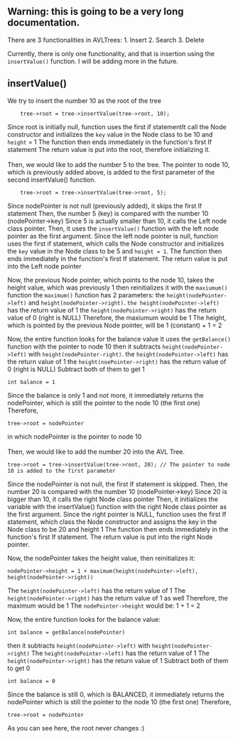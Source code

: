 <h2>Warning: this is going to be a very long documentation.</h2>
There are 3 functionalities in AVLTrees:
1. Insert
2. Search
3. Delete

Currently, there is only one functionality, and that is insertion using the ```insertValue()``` function. I will be adding more in the future.
<h2>insertValue()</h2>
We try to insert the number 10 as the root of the tree

```
    tree->root = tree->insertValue(tree->root, 10);
```

Since root is initially null, function uses the first if statementIt call the Node constructor and initializes the ```key``` value in the Node class to be 10 and ```height``` = 1
The function then ends immediately in the function's first If statement
The return value is put into the root, therefore initializing it.
<br>
<br>
Then, we would like to add the number 5 to the tree.
The pointer to node 10, which is previously added above, is added to the first parameter of the second insertValue() function.
```
    tree->root = tree->insertValue(tree->root, 5);
```
Since nodePointer is not null (previously added), it skips the first If statement
Then, the number 5 (key) is compared with the number 10 (nodePointer->key)
Since 5 is actually smaller than 10, it calls the Left node class pointer.
Then, it uses the ```insertValue()``` function with the left node pointer as the first argument.
Since the left node pointer is null, function uses the first if statement, which calls the Node constructor and initializes the ```key``` value in the Node class to be 5 and ```height = 1```.
The function then ends immediately in the function's first If statement.
The return value is put into the Left node pointer

Now, the previous Node pointer, which points to the node 10, takes the height value, which was previously 1
then reinitializes it with the ```maxiumum()``` function
the ```maximum()``` function has 2 parameters: the ```height(nodePointer->left)``` 
and ```height(nodePointer->right)```.
```the height(nodePointer->left)``` has the return value of 1
the ```height(nodePointer->right)``` has the return value of 0 (right is NULL)
Therefore, the maxiumum would be 1
The height, which is pointed by the previous Node pointer, will be 1 (constant) + 1 = 2
						   
Now, the entire function looks for the balance value
It uses the ```getBalance()``` function with the pointer to node 10
then it subtracts ```height(nodePointer->left)``` with ```height(nodePointer-right)```.
the ```height(nodePointer->left)``` has the return value of 1
the ```height(noePointer->right)``` has the return value of 0 (right is NULL)
Subtract both of them to get 1
```
int balance = 1
```
Since the balance is only 1 and not more, it immediately returns the nodePointer, which is still the pointer to the node 10 (the first one)
Therefore, 
```
tree->root = nodePointer
```
in which nodePointer is the pointer to node 10
<br>
<br>
Then, we would like to add the number 20 into the AVL Tree.
```				   
tree->root = tree->insertValue(tree->root, 20); // The pointer to node 10 is added to the first parameter
```
Since the nodePointer is not null, the first If statement is skipped.
Then, the number 20 is compared with the number 10 (nodePointer->key)
Since 20 is bigger than 10, it calls the right Node class pointer
Then, it initializes the variable with the insertValue() function with the right Node class pointer as the first argument.
Since the right pointer is NULL, function uses the first If statement, which class the Node constructor and assigns the key in the Node class to be 20 and height 1
The function then ends immediately in the function's first If statement.
The return value is put into the right Node pointer.
						    
Now, the nodePointer takes the height value, then reinitializes it:
```
nodePointer->height = 1 + maximum(height(nodePointer->left), height(nodePointer->right))
```
The ```height(nodePointer->left)``` has the return value of 1
The ```height(nodePointer->right)``` has the return value of 1 as well
Therefore, the maximum would be 1
The ```nodePointer->height``` would be:
1 + 1 = 2
						    
Now, the entire function looks for the balance value:
```
int balance = getBalance(nodePointer)
```
then it subtracts ```height(nodePointer->left)``` with ```height(nodePointer->right)```
The ```height(nodePointer->left)``` has the return value of 1
The ```height(nodePointer->right)``` has the return value of 1
Subtract both of them to get 0
```                
int balance = 0
```
Since the balance is still 0, which is BALANCED, it immediately returns the nodePointer
which is still the pointer to the node 10 (the first one)
Therefore, 
```
tree->root = nodePointer
```
As you can see here, the root never changes :)

